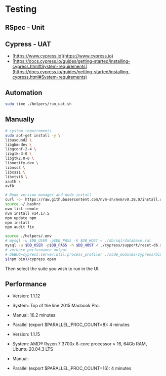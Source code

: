 # Testing

## RSpec - Unit

## Cypress - UAT

- [https://www.cypress.io](https://www.cypress.io)
- [https://docs.cypress.io/guides/getting-started/installing-cypress.html#System-requirements](https://docs.cypress.io/guides/getting-started/installing-cypress.html#System-requirements)

## Automation

```sh
sudo time ./helpers/run_uat.sh
```

## Manually

```sh
# system requirements
sudo apt-get install -y \
libasound2 \
libgbm-dev \
libgconf-2-4 \
libgtk-3-0 \
libgtk2.0-0 \
libnotify-dev \
libnss3 \
libxss1 \
libxtst6 \
xauth \
xvfb

# Node version manager and node install
curl -o- https://raw.githubusercontent.com/nvm-sh/nvm/v0.38.0/install.sh | bash
source ~/.bashrc
nvm list-remote
nvm install v14.17.5
npm update npm
npm install
npm audit fix

source ./helpers/.env
# mysql -u $DB_USER -p$DB_PASS -h $DB_HOST < ./db/sql/database.sql
mysql -u $DB_USER -p$DB_PASS -h $DB_HOST < ./cypress/support/reset-db.sql
# verbose performance output
# DEBUG=cypress:server:util:process_profiler ./node_modules/cypress/bin/cypress open
$(npm bin)/cypress open
```

Then select the suite you wish to run in the UI.

## Performance

- Version: 1.1.12
- System: Top of the line 2015 Macbook Pro.
- Manual: 16.2 minutes
- Parallel (export $PARALLEL_PROC_COUNT=8): 4 minutes

- Version: 1.1.15
- System: AMD® Ryzen 7 3700x 8-core processor × 16, 64Gb RAM, Ubuntu 20.04.3 LTS
- Manual: 
- Parallel (export $PARALLEL_PROC_COUNT=16): 4 minutes
